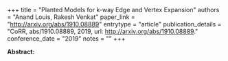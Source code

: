 +++
title = "Planted Models for k-way Edge and Vertex Expansion"
authors = "Anand Louis, Rakesh Venkat"
paper_link = "http://arxiv.org/abs/1910.08889"
entrytype = "article"
publication_details = "CoRR, abs/1910.08889, 2019, url: <a href='http://arxiv.org/abs/1910.08889' target='_blank'>http://arxiv.org/abs/1910.08889</a>."
conference_date = "2019"
notes = ""
+++

<b>Abstract:</b>

